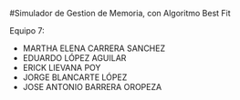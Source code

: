 #Simulador de Gestion de Memoria, con Algoritmo Best Fit

Equipo 7:
- MARTHA ELENA  CARRERA SANCHEZ
- EDUARDO LÓPEZ AGUILAR
- ERICK LIEVANA POY
- JORGE BLANCARTE LÓPEZ
- JOSE ANTONIO BARRERA OROPEZA
